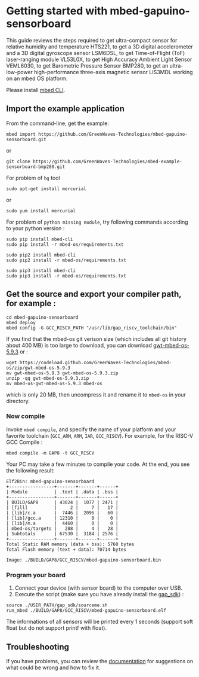 # Getting started with mbed-gapuino-sensorboard

This guide reviews the steps required to get ultra-compact sensor for relative humidity and temperature HTS221, to get a 3D digital accelerometer and a 3D digital gyroscope sensor LSM6DSL, to get Time-of-Flight (ToF) laser-ranging module VL53L0X, to get High Accuracy Ambient Light Sensor VEML6030, to get Barometric Pressure Sensor BMP280, to get an ultra-low-power high-performance three-axis magnetic sensor LIS3MDL working on an mbed OS platform.

Please install [mbed CLI](https://github.com/ARMmbed/mbed-cli#installing-mbed-cli).

## Import the example application

From the command-line, get the example:

```
mbed import https://github.com/GreenWaves-Technologies/mbed-gapuino-sensorboard.git
```
or
```
git clone https://github.com/GreenWaves-Technologies/mbed-example-sensorboard-bmp280.git
```

For problem of `hg` tool
```
sudo apt-get install mercurial
```
or
```
sudo yum install mercurial
```

For problem of `python missing module`, try following commands according to your python version :
```
sudo pip install mbed-cli
sudo pip install -r mbed-os/requirements.txt

sudo pip2 install mbed-cli
sudo pip2 install -r mbed-os/requirements.txt

sudo pip3 install mbed-cli
sudo pip3 install -r mbed-os/requirements.txt
```

## Get the source and export your compiler path, for example :
```
cd mbed-gapuino-sensorboard
mbed deploy
mbed config -G GCC_RISCV_PATH "/usr/lib/gap_riscv_toolchain/bin"
```

If you find that the mbed-os git verison size (which includes all git history about 400 MB) is too large to download,
you can download [gwt-mbed-os-5.9.3](https://github.com/GreenWaves-Technologies/mbed-os/releases/tag/gwt-mbed-os-5.9.3) or :

```
wget https://codeload.github.com/GreenWaves-Technologies/mbed-os/zip/gwt-mbed-os-5.9.3
mv gwt-mbed-os-5.9.3 gwt-mbed-os-5.9.3.zip
unzip -qq gwt-mbed-os-5.9.3.zip
mv mbed-os-gwt-mbed-os-5.9.3 mbed-os
```
which is only 20 MB, then uncompress it and rename it to `mbed-os` in your directory.

### Now compile

Invoke `mbed compile`, and specify the name of your platform and your favorite toolchain (`GCC_ARM`, `ARM`, `IAR`, `GCC_RISCV`). For example, for the RISC-V GCC Compile :

```
mbed compile -m GAP8 -t GCC_RISCV
```

Your PC may take a few minutes to compile your code. At the end, you see the following result:

```
Elf2Bin: mbed-gapuino-sensorboard
+-----------------+-------+-------+------+
| Module          | .text | .data | .bss |
+-----------------+-------+-------+------+
| BUILD/GAP8      | 43024 |  1077 | 2471 |
| [fill]          |     2 |     7 |   17 |
| [lib]/c.a       |  7446 |  2096 |   60 |
| [lib]/gcc.a     | 12310 |     0 |    0 |
| [lib]/m.a       |  4460 |     0 |    0 |
| mbed-os/targets |   288 |     4 |   28 |
| Subtotals       | 67530 |  3184 | 2576 |
+-----------------+-------+-------+------+
Total Static RAM memory (data + bss): 5760 bytes
Total Flash memory (text + data): 70714 bytes

Image: ./BUILD/GAP8/GCC_RISCV/mbed-gapuino-sensorboard.bin
```

### Program your board

1. Connect your device (with sensor board) to the computer over USB.
1. Execute the script (make sure you have already install the [gap_sdk](https://github.com/GreenWaves-Technologies/gap_sdk)) :

```
source ./USER_PATH/gap_sdk/sourceme.sh
run_mbed ./BUILD/GAP8/GCC_RISCV/mbed-gapuino-sensorboard.elf
```

The informations of all sensors will be printed every 1 seconds (support soft float but do not support printf with float).

## Troubleshooting

If you have problems, you can review the [documentation](https://os.mbed.com/docs/latest/tutorials/debugging.html) for suggestions on what could be wrong and how to fix it.